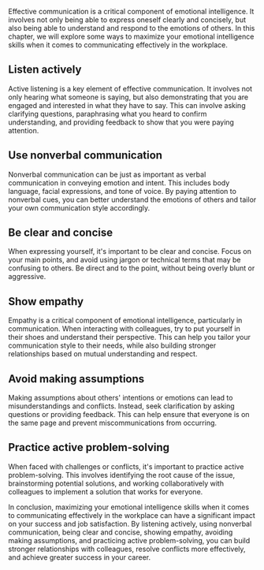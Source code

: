 
Effective communication is a critical component of emotional intelligence. It involves not only being able to express oneself clearly and concisely, but also being able to understand and respond to the emotions of others. In this chapter, we will explore some ways to maximize your emotional intelligence skills when it comes to communicating effectively in the workplace.

Listen actively
---------------

Active listening is a key element of effective communication. It involves not only hearing what someone is saying, but also demonstrating that you are engaged and interested in what they have to say. This can involve asking clarifying questions, paraphrasing what you heard to confirm understanding, and providing feedback to show that you were paying attention.

Use nonverbal communication
---------------------------

Nonverbal communication can be just as important as verbal communication in conveying emotion and intent. This includes body language, facial expressions, and tone of voice. By paying attention to nonverbal cues, you can better understand the emotions of others and tailor your own communication style accordingly.

Be clear and concise
--------------------

When expressing yourself, it's important to be clear and concise. Focus on your main points, and avoid using jargon or technical terms that may be confusing to others. Be direct and to the point, without being overly blunt or aggressive.

Show empathy
------------

Empathy is a critical component of emotional intelligence, particularly in communication. When interacting with colleagues, try to put yourself in their shoes and understand their perspective. This can help you tailor your communication style to their needs, while also building stronger relationships based on mutual understanding and respect.

Avoid making assumptions
------------------------

Making assumptions about others' intentions or emotions can lead to misunderstandings and conflicts. Instead, seek clarification by asking questions or providing feedback. This can help ensure that everyone is on the same page and prevent miscommunications from occurring.

Practice active problem-solving
-------------------------------

When faced with challenges or conflicts, it's important to practice active problem-solving. This involves identifying the root cause of the issue, brainstorming potential solutions, and working collaboratively with colleagues to implement a solution that works for everyone.

In conclusion, maximizing your emotional intelligence skills when it comes to communicating effectively in the workplace can have a significant impact on your success and job satisfaction. By listening actively, using nonverbal communication, being clear and concise, showing empathy, avoiding making assumptions, and practicing active problem-solving, you can build stronger relationships with colleagues, resolve conflicts more effectively, and achieve greater success in your career.
